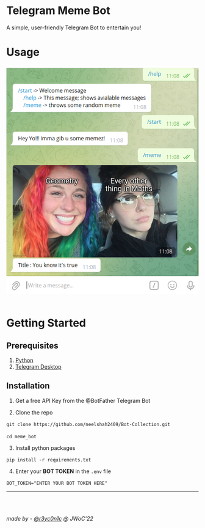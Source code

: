 # Telegram Meme Bot
A simple, user-friendly Telegram Bot to entertain you!

# Usage
![usage](ss1.png) <br><br>


# Getting Started

## Prerequisites

1. [Python](https://www.python.org/downloads/)
2. [Telegram Desktop](https://desktop.telegram.org/)

## Installation

1. Get a free API Key from the @BotFather Telegram Bot

2. Clone the repo
```
git clone https://github.com/neelshah2409/Bot-Collection.git

cd meme_bot
```
3. Install python packages
```
pip install -r requirements.txt
```

4. Enter your **BOT TOKEN** in the `.env` file
```
BOT_TOKEN="ENTER YOUR BOT TOKEN HERE"
```

***
<br><br>

*made by - [@r3yc0n1c](https://github.com/r3yc0n1c) @ JWoC'22*